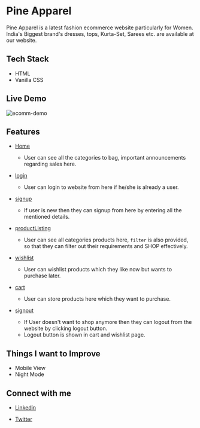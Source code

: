 # Pine Apparel

Pine Apparel is a latest fashion ecommerce website particularly for Women. India's Biggest brand's dresses, tops, Kurta-Set, Sarees etc. are available at our website.

## Tech Stack
- HTML
- Vanilla CSS

## Live Demo
![ecomm-demo](/assets/ecom-demo.gif)

## Features
- [Home](https://pine-apparel.netlify.app/index.html)
  - User can see all the categories to bag, important announcements regarding sales here.
- [login](https://pine-apparel.netlify.app/authentication/login/login.html)
  -  User can login to website from here if he/she is already a user.

- [signup](https://pine-apparel.netlify.app/authentication/signup/signup.html)

  - If user is new then they can signup from here by entering all the mentioned details.


- [productListing](https://pine-apparel.netlify.app/productlisting/product)

  - User can see all categories products here, `filter` is also provided, so that they can filter out their requirements and SHOP effectively.

- [wishlist](https://pine-apparel.netlify.app/wishlist/wishlist.html)

  - User can wishlist products which they like now but wants to purchase later.

- [cart](https://pine-apparel.netlify.app/cart/cart.html)
  - User can store products here which they want to purchase.

- [signout](https://pine-apparel.netlify.app/authentication/signout/signout.html)
  - If User doesn't want to shop anymore then they can logout from the website by clicking logout button.
  - Logout button is shown in cart and wishlist page.

## Things I want to Improve
- Mobile View
- Night Mode

## Connect with me

-  [Linkedin](https://www.linkedin.com/in/priyanka-prajapati-853098146/)

- [Twitter](https://twitter.com/Priyanka_9827)




    


